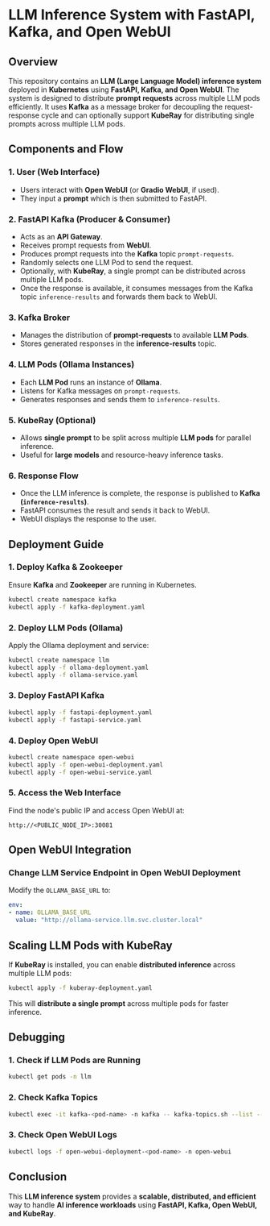 # LLM Inference System with FastAPI, Kafka, and Open WebUI

## Overview
This repository contains an **LLM (Large Language Model) inference system** deployed in **Kubernetes** using **FastAPI, Kafka, and Open WebUI**. The system is designed to distribute **prompt requests** across multiple LLM pods efficiently. It uses **Kafka** as a message broker for decoupling the request-response cycle and can optionally support **KubeRay** for distributing single prompts across multiple LLM pods.

## Components and Flow

### 1. **User (Web Interface)**
- Users interact with **Open WebUI** (or **Gradio WebUI**, if used).
- They input a **prompt** which is then submitted to FastAPI.

### 2. **FastAPI Kafka (Producer & Consumer)**
- Acts as an **API Gateway**.
- Receives prompt requests from **WebUI**.
- Produces prompt requests into the **Kafka** topic `prompt-requests`.
- Randomly selects one LLM Pod to send the request.
- Optionally, with **KubeRay**, a single prompt can be distributed across multiple LLM pods.
- Once the response is available, it consumes messages from the Kafka topic `inference-results` and forwards them back to WebUI.

### 3. **Kafka Broker**
- Manages the distribution of **prompt-requests** to available **LLM Pods**.
- Stores generated responses in the **inference-results** topic.

### 4. **LLM Pods (Ollama Instances)**
- Each **LLM Pod** runs an instance of **Ollama**.
- Listens for Kafka messages on `prompt-requests`.
- Generates responses and sends them to `inference-results`.

### 5. **KubeRay (Optional)**
- Allows **single prompt** to be split across multiple **LLM pods** for parallel inference.
- Useful for **large models** and resource-heavy inference tasks.

### 6. **Response Flow**
- Once the LLM inference is complete, the response is published to **Kafka (`inference-results`)**.
- FastAPI consumes the result and sends it back to WebUI.
- WebUI displays the response to the user.

## Deployment Guide

### 1. Deploy **Kafka & Zookeeper**
Ensure **Kafka** and **Zookeeper** are running in Kubernetes.

```sh
kubectl create namespace kafka
kubectl apply -f kafka-deployment.yaml
```

### 2. Deploy **LLM Pods (Ollama)**
Apply the Ollama deployment and service:
```sh
kubectl create namespace llm
kubectl apply -f ollama-deployment.yaml
kubectl apply -f ollama-service.yaml
```

### 3. Deploy **FastAPI Kafka**
```sh
kubectl apply -f fastapi-deployment.yaml
kubectl apply -f fastapi-service.yaml
```

### 4. Deploy **Open WebUI**
```sh
kubectl create namespace open-webui
kubectl apply -f open-webui-deployment.yaml
kubectl apply -f open-webui-service.yaml
```

### 5. Access the Web Interface
Find the node's public IP and access Open WebUI at:
```
http://<PUBLIC_NODE_IP>:30081
```
## Open WebUI Integration
### Change LLM Service Endpoint in Open WebUI Deployment
Modify the `OLLAMA_BASE_URL` to:
```yaml
env:
- name: OLLAMA_BASE_URL
  value: "http://ollama-service.llm.svc.cluster.local"
```

## Scaling LLM Pods with **KubeRay**
If **KubeRay** is installed, you can enable **distributed inference** across multiple LLM pods:
```sh
kubectl apply -f kuberay-deployment.yaml
```
This will **distribute a single prompt** across multiple pods for faster inference.

## Debugging
### 1. Check if LLM Pods are Running
```sh
kubectl get pods -n llm
```

### 2. Check Kafka Topics
```sh
kubectl exec -it kafka-<pod-name> -n kafka -- kafka-topics.sh --list --bootstrap-server kafka.kafka.svc.cluster.local:9092
```

### 3. Check Open WebUI Logs
```sh
kubectl logs -f open-webui-deployment-<pod-name> -n open-webui
```

## Conclusion
This **LLM inference system** provides a **scalable, distributed, and efficient** way to handle **AI inference workloads** using **FastAPI, Kafka, Open WebUI, and KubeRay**. 
